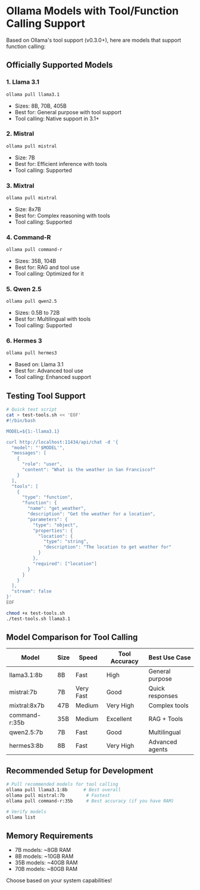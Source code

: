 # Ollama Models with Tool/Function Calling Support

Based on Ollama's tool support (v0.3.0+), here are models that support function calling:

## Officially Supported Models

### 1. **Llama 3.1**
```bash
ollama pull llama3.1
```
- Sizes: 8B, 70B, 405B
- Best for: General purpose with tool support
- Tool calling: Native support in 3.1+

### 2. **Mistral** 
```bash
ollama pull mistral
```
- Size: 7B
- Best for: Efficient inference with tools
- Tool calling: Supported

### 3. **Mixtral**
```bash
ollama pull mixtral
```
- Size: 8x7B 
- Best for: Complex reasoning with tools
- Tool calling: Supported

### 4. **Command-R**
```bash
ollama pull command-r
```
- Sizes: 35B, 104B
- Best for: RAG and tool use
- Tool calling: Optimized for it

### 5. **Qwen 2.5**
```bash
ollama pull qwen2.5
```
- Sizes: 0.5B to 72B
- Best for: Multilingual with tools
- Tool calling: Supported

### 6. **Hermes 3**
```bash
ollama pull hermes3
```
- Based on: Llama 3.1
- Best for: Advanced tool use
- Tool calling: Enhanced support

## Testing Tool Support

```bash
# Quick test script
cat > test-tools.sh << 'EOF'
#!/bin/bash

MODEL=${1:-llama3.1}

curl http://localhost:11434/api/chat -d '{
  "model": "'$MODEL'",
  "messages": [
    {
      "role": "user",
      "content": "What is the weather in San Francisco?"
    }
  ],
  "tools": [
    {
      "type": "function",
      "function": {
        "name": "get_weather",
        "description": "Get the weather for a location",
        "parameters": {
          "type": "object",
          "properties": {
            "location": {
              "type": "string",
              "description": "The location to get weather for"
            }
          },
          "required": ["location"]
        }
      }
    }
  ],
  "stream": false
}'
EOF

chmod +x test-tools.sh
./test-tools.sh llama3.1
```

## Model Comparison for Tool Calling

| Model | Size | Speed | Tool Accuracy | Best Use Case |
|-------|------|-------|---------------|---------------|
| llama3.1:8b | 8B | Fast | High | General purpose |
| mistral:7b | 7B | Very Fast | Good | Quick responses |
| mixtral:8x7b | 47B | Medium | Very High | Complex tools |
| command-r:35b | 35B | Medium | Excellent | RAG + Tools |
| qwen2.5:7b | 7B | Fast | Good | Multilingual |
| hermes3:8b | 8B | Fast | Very High | Advanced agents |

## Recommended Setup for Development

```bash
# Pull recommended models for tool calling
ollama pull llama3.1:8b      # Best overall
ollama pull mistral:7b        # Fastest
ollama pull command-r:35b     # Best accuracy (if you have RAM)

# Verify models
ollama list
```

## Memory Requirements

- 7B models: ~8GB RAM
- 8B models: ~10GB RAM  
- 35B models: ~40GB RAM
- 70B models: ~80GB RAM

Choose based on your system capabilities!